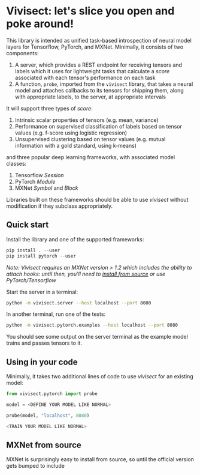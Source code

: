 # Vivisect: let's slice you open and poke around!

This library is intended as unified task-based introspection of neural model layers for Tensorflow, PyTorch, and MXNet.  Minimally, it consists of two components: 

1.  A server, which provides a REST endpoint for receiving tensors and labels which it uses for lightweight tasks that calculate a *score* associated with each tensor's performance on each task
2.  A function, `probe`, imported from the `vivisect` library, that takes a neural model and attaches callbacks to its tensors for shipping them, along with appropriate labels, to the server, at appropriate intervals

It will support three types of *score*:

1.  Intrinsic scalar properties of tensors (e.g. mean, variance)
2.  Performance on supervised classification of labels based on tensor values (e.g. f-score using logistic regression)
3.  Unsupervised clustering based on tensor values (e.g. mutual information with a gold standard, using k-means)

and three popular deep learning frameworks, with associated model classes:

1.  Tensorflow *Session*
2.  PyTorch *Module*
3.  MXNet *Symbol* and *Block*

Libraries built on these frameworks should be able to use *vivisect* without modification if they subclass appropriately.

## Quick start

Install the library and one of the supported frameworks:

```python
pip install . --user
pip install pytorch --user
```

*Note: Vivisect requires an MXNet version > 1.2 which includes the ability to attach hooks: until then, you'll need to [install from source](www.mxnet.com) or use PyTorch/Tensorflow*

Start the server in a terminal:

```bash
python -m vivisect.server --host localhost --port 8080
```

In another terminal, run one of the tests:

```bash
python -m vivisect.pytorch.examples --host localhost --port 8080
```

You should see some output on the server terminal as the example model trains and passes tensors to it.

## Using in your code

Minimally, it takes two additional lines of code to use *vivisect* for an existing model:

```python
from vivisect.pytorch import probe

model = <DEFINE YOUR MODEL LIKE NORMAL>

probe(model, "localhost", 8080)

<TRAIN YOUR MODEL LIKE NORMAL>
```

## MXNet from source

MXNet is surprisingly easy to install from source, so until the official version gets bumped to include 
